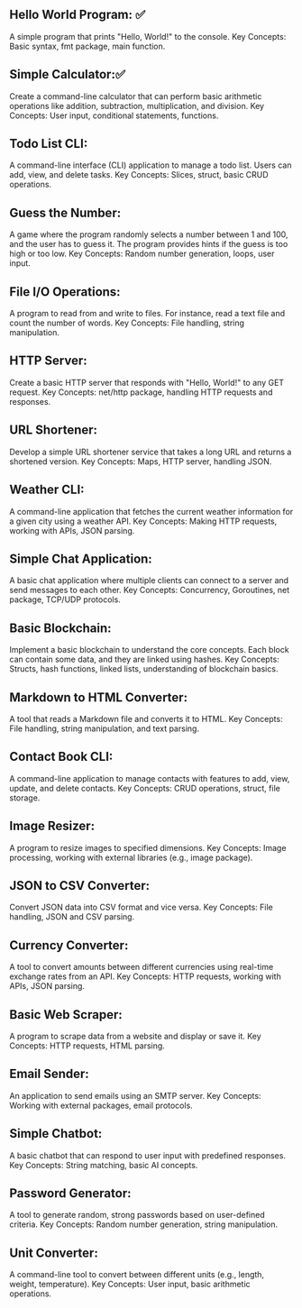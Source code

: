 ## Hello World Program: ✅

A simple program that prints "Hello, World!" to the console.
Key Concepts: Basic syntax, fmt package, main function.

## Simple Calculator:✅

Create a command-line calculator that can perform basic arithmetic operations like addition, subtraction, multiplication, and division.
Key Concepts: User input, conditional statements, functions.

## Todo List CLI:

A command-line interface (CLI) application to manage a todo list. Users can add, view, and delete tasks.
Key Concepts: Slices, struct, basic CRUD operations.

## Guess the Number:

A game where the program randomly selects a number between 1 and 100, and the user has to guess it. The program provides hints if the guess is too high or too low.
Key Concepts: Random number generation, loops, user input.

## File I/O Operations:

A program to read from and write to files. For instance, read a text file and count the number of words.
Key Concepts: File handling, string manipulation.

## HTTP Server:

Create a basic HTTP server that responds with "Hello, World!" to any GET request.
Key Concepts: net/http package, handling HTTP requests and responses.

## URL Shortener:

Develop a simple URL shortener service that takes a long URL and returns a shortened version.
Key Concepts: Maps, HTTP server, handling JSON.

## Weather CLI:

A command-line application that fetches the current weather information for a given city using a weather API.
Key Concepts: Making HTTP requests, working with APIs, JSON parsing.

## Simple Chat Application:

A basic chat application where multiple clients can connect to a server and send messages to each other.
Key Concepts: Concurrency, Goroutines, net package, TCP/UDP protocols.

## Basic Blockchain:

Implement a basic blockchain to understand the core concepts. Each block can contain some data, and they are linked using hashes.
Key Concepts: Structs, hash functions, linked lists, understanding of blockchain basics.

## Markdown to HTML Converter:

A tool that reads a Markdown file and converts it to HTML.
Key Concepts: File handling, string manipulation, and text parsing.

## Contact Book CLI:

A command-line application to manage contacts with features to add, view, update, and delete contacts.
Key Concepts: CRUD operations, struct, file storage.

## Image Resizer:

A program to resize images to specified dimensions.
Key Concepts: Image processing, working with external libraries (e.g., image package).

## JSON to CSV Converter:

Convert JSON data into CSV format and vice versa.
Key Concepts: File handling, JSON and CSV parsing.

## Currency Converter:

A tool to convert amounts between different currencies using real-time exchange rates from an API.
Key Concepts: HTTP requests, working with APIs, JSON parsing.

## Basic Web Scraper:

A program to scrape data from a website and display or save it.
Key Concepts: HTTP requests, HTML parsing.

## Email Sender:

An application to send emails using an SMTP server.
Key Concepts: Working with external packages, email protocols.

## Simple Chatbot:

A basic chatbot that can respond to user input with predefined responses.
Key Concepts: String matching, basic AI concepts.

## Password Generator:

A tool to generate random, strong passwords based on user-defined criteria.
Key Concepts: Random number generation, string manipulation.

## Unit Converter:

A command-line tool to convert between different units (e.g., length, weight, temperature).
Key Concepts: User input, basic arithmetic operations.
